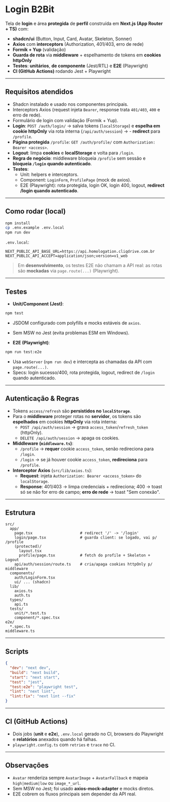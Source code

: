# Login B2Bit 

Tela de **login** e área **protegida** de **perfil** construída em **Next.js (App Router + TS)** com:
- **shadcn/ui** (Button, Input, Card, Avatar, Skeleton, Sonner)
- **Axios** com **interceptors** (Authorization, 401/403, erro de rede)
- **Formik + Yup** (validação)
- **Guarda de rota** via **middleware** + espelhamento de tokens em **cookies httpOnly**
- **Testes**: **unitários**, **de componente** (Jest/RTL) e **E2E** (Playwright)
- **CI (GitHub Actions)** rodando Jest + Playwright

---

## Requisitos atendidos
- Shadcn instalado e usado nos componentes principais.
- Interceptors Axios (request injeta `Bearer`, response trata `401/403`, `400` e erro de rede).
- Formulário de login com validação (Formik + Yup).
- **Login**: `POST /auth/login/` → salva tokens (`localStorage`) e **espelha em cookie httpOnly** via rota interna (`/api/auth/session`) → - **redirect** para `/profile`.
- **Página protegida** `/profile`: `GET /auth/profile/` com `Authorization: Bearer <access>`.
- **Logout**: limpa **cookies** e **localStorage** e volta para `/login`.
- **Regra de negócio**: middleware bloqueia `/profile` sem sessão e **bloqueia `/login` quando autenticado**.
- **Testes**:
  - Unit: helpers e interceptors.
  - Component: `LoginForm`, `ProfilePage` (mock de axios).
  - E2E (Playwright): rota protegida, login OK, login 400, logout, **redirect /login quando autenticado**.

---

## Como rodar (local)
```bash
npm install
cp .env.example .env.local
npm run dev
```

`.env.local`:
```
NEXT_PUBLIC_API_BASE_URL=https://api.homologation.cliqdrive.com.br
NEXT_PUBLIC_API_ACCEPT=application/json;version=v1_web
```

> Em **desenvolvimento**, os testes E2E não chamam a API real: as rotas são **mockadas** via `page.route(...)` (Playwright).

---

## Testes
- **Unit/Component (Jest)**:
```bash
npm test
```
- JSDOM configurado com polyfills e mocks estáveis de `axios`.
- Sem MSW no Jest (evita problemas ESM em Windows).

- **E2E (Playwright)**:
```bash
npm run test:e2e
```
- Usa `webServer` (`npm run dev`) e intercepta as chamadas da API com `page.route(...)`.
- Specs: login sucesso/400, rota protegida, logout, redirect de `/login` quando autenticado.

---

## Autenticação & Regras
- Tokens `access/refresh` são **persistidos no `localStorage`**.
- Para o **middleware** proteger rotas no **servidor**, os tokens são **espelhados** em cookies **httpOnly** via rota interna:
  - `POST /api/auth/session` → grava `access_token`/`refresh_token` (httpOnly).
  - `DELETE /api/auth/session` → apaga os cookies.
- **Middleware (`middleware.ts`)**:
  - `/profile` → **requer** cookie `access_token`, senão redireciona para `/login`.
  - `/login` → se já houver cookie `access_token`, **redireciona** para `/profile`.
- **Interceptor Axios** (`src/lib/axios.ts`):
  - **Request**: injeta `Authorization: Bearer <access_token>` do `localStorage`.
  - **Response**: 401/403 → limpa credenciais + redireciona; 400 → toast só se não for erro de campo; **erro de rede** → toast "Sem conexão".

---

## Estrutura
```
src/
  app/
    page.tsx                     # redirect '/' -> '/login'
    login/page.tsx               # guarda client: se logado, vai p/ /profile
    (protected)/
      layout.tsx
      profile/page.tsx           # fetch do profile + Skeleton + Logout
    api/auth/session/route.ts    # cria/apaga cookies httpOnly p/ middleware
  components/
    auth/LoginForm.tsx
    ui/ ... (shadcn)
  lib/
    axios.ts
    auth.ts
  types/
    api.ts
  tests/
    unit/*.test.ts
    component/*.spec.tsx
e2e/
  *.spec.ts
middleware.ts
```

---

## Scripts
```json
{
  "dev": "next dev",
  "build": "next build",
  "start": "next start",
  "test": "jest",
  "test:e2e": "playwright test",
  "lint": "next lint",
  "lint:fix": "next lint --fix"
}
```

---

## CI (GitHub Actions)
- Dois jobs (**unit** e **e2e**), `.env.local` gerado no CI, browsers do Playwright e **relatórios** anexados quando há falhas.
- `playwright.config.ts` com `retries` e `trace` no CI.

---

## Observações
- `Avatar` renderiza sempre `AvatarImage` + `AvatarFallback` e mapeia `high|medium|low` ou `image_*_url`.
- Sem MSW no Jest; foi usado **axios-mock-adapter** e mocks diretos.
- E2E cobrem os fluxos principais sem depender da API real.
